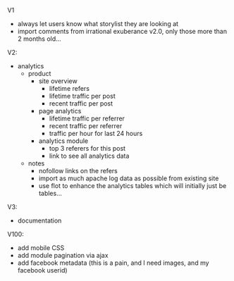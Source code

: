 V1

* always let users know what storylist they are looking at
* import comments from irrational exuberance v2.0, only those more than 2 months old...

V2:

* analytics
  * product
    * site overview
      * lifetime refers
      * lifetime traffic per post
      * recent traffic per post
    * page analytics
      * lifetime traffic per referrer
      * recent traffic per referrer
      * traffic per hour for last 24 hours
    * analytics module
      * top 3 referers for this post
      * link to see all analytics data
  * notes
    * nofollow links on the refers
    * import as much apache log data as possible from existing site
    * use flot to enhance the analytics tables which will initially just be tables...

V3:

* documentation

V100:
* add mobile CSS
* add module pagination via ajax
* add facebook metadata (this is a pain, and I need images, and my facebook userid)